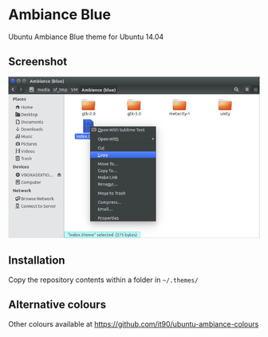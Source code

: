 # Ambiance Blue

Ubuntu Ambiance Blue theme for Ubuntu 14.04

## Screenshot

![Ambiance (blue)](screenshot.png)

## Installation

Copy the repository contents within a folder in `~/.themes/`

## Alternative colours

Other colours available at https://github.com/it90/ubuntu-ambiance-colours

